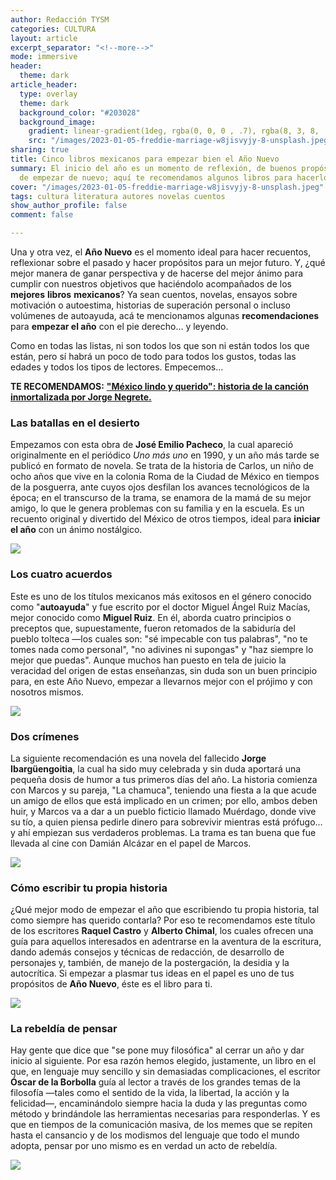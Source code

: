 ```yaml
---
author: Redacción TYSM
categories: CULTURA
layout: article
excerpt_separator: "<!--more-->"
mode: immersive
header:
  theme: dark
article_header:
  type: overlay
  theme: dark
  background_color: "#203028"
  background_image:
    gradient: linear-gradient(1deg, rgba(0, 0, 0 , .7), rgba(8, 3, 8, .9))
    src: "/images/2023-01-05-freddie-marriage-w8jisvyjy-8-unsplash.jpeg"
sharing: true
title: Cinco libros mexicanos para empezar bien el Año Nuevo
summary: El inicio del año es un momento de reflexión, de buenos propósitos y de ganas
  de empezar de nuevo; aquí te recomendamos algunos libros para hacerlo bien…
cover: "/images/2023-01-05-freddie-marriage-w8jisvyjy-8-unsplash.jpeg"
tags: cultura literatura autores novelas cuentos
show_author_profile: false
comment: false

---
```

Una y otra vez, el **Año Nuevo** es el momento ideal para hacer recuentos, reflexionar sobre el pasado y hacer propósitos para un mejor futuro. Y, ¿qué mejor manera de ganar perspectiva y de hacerse del mejor ánimo para cumplir con nuestros objetivos que haciéndolo acompañados de los **mejores** **libros** **mexicanos**? Ya sean cuentos, novelas, ensayos sobre motivación o autoestima, historias de superación personal o incluso volúmenes de autoayuda, acá te mencionamos algunas **recomendaciones** para **empezar el año** con el pie derecho… y leyendo.

Como en todas las listas, ni son todos los que son ni están todos los que están, pero sí habrá un poco de todo para todos los gustos, todas las edades y todos los tipos de lectores. Empecemos…

**TE RECOMENDAMOS:** [**"México lindo y querido": historia de la canción inmortalizada por Jorge Negrete.**](https://blog.tonoysumariachi.com/cultura/2022/04/22/mexico-lindo-y-querido-origen-e-historia-de-la-cancion.html)

### Las batallas en el desierto

Empezamos con esta obra de **José Emilio Pacheco**, la cual apareció originalmente en el periódico _Uno más uno_ en 1990, y un año más tarde se publicó en formato de novela. Se trata de la historia de Carlos, un niño de ocho años que vive en la colonia Roma de la Ciudad de México en tiempos de la posguerra, ante cuyos ojos desfilan los avances tecnológicos de la época; en el transcurso de la trama, se enamora de la mamá de su mejor amigo, lo que le genera problemas con su familia y en la escuela. Es un recuento original y divertido del México de otros tiempos, ideal para **iniciar el año** con un ánimo nostálgico.

![](/images/2023-01-05-libros_batallas.jpeg)

### Los cuatro acuerdos

Este es uno de los títulos mexicanos más exitosos en el género conocido como "**autoayuda**" y fue escrito por el doctor Miguel Ángel Ruiz Macías, mejor conocido como **Miguel Ruiz**. En él, aborda cuatro principios o preceptos que, supuestamente, fueron retomados de la sabiduría del pueblo tolteca —los cuales son: "sé impecable con tus palabras", "no te tomes nada como personal", "no adivines ni supongas" y "haz siempre lo mejor que puedas". Aunque muchos han puesto en tela de juicio la veracidad del origen de estas enseñanzas, sin duda son un buen principio para, en este Año Nuevo, empezar a llevarnos mejor con el prójimo y con nosotros mismos.

![](/images/2023-01-05-libros_acuerdos.jpg)

### Dos crímenes

La siguiente recomendación es una novela del fallecido **Jorge Ibargüengoitia**, la cual ha sido muy celebrada y sin duda aportará una pequeña dosis de humor a tus primeros días del año. La historia comienza con Marcos y su pareja, "La chamuca", teniendo una fiesta a la que acude un amigo de ellos que está implicado en un crimen; por ello, ambos deben huir, y Marcos va a dar a un pueblo ficticio llamado Muérdago, donde vive su tío, a quien piensa pedirle dinero para sobrevivir mientras está prófugo… y ahí empiezan sus verdaderos problemas. La trama es tan buena que fue llevada al cine con Damián Alcázar en el papel de Marcos.

![](/images/2023-01-05-libros_doscrimenes.jpg)

### Cómo escribir tu propia historia

¿Qué mejor modo de empezar el año que escribiendo tu propia historia, tal como siempre has querido contarla? Por eso te recomendamos este título de los escritores **Raquel Castro** y **Alberto Chimal**, los cuales ofrecen una guía para aquellos interesados en adentrarse en la aventura de la escritura, dando además consejos y técnicas de redacción, de desarrollo de personajes y, también, de manejo de la postergación, la desidia y la autocrítica. Si  empezar a plasmar tus ideas en el papel es uno de tus propósitos de **Año Nuevo**, éste es el libro para ti.

![](/images/2023-01-05-libros_como.jpg)

### La rebeldía de pensar

Hay gente que dice que "se pone muy filosófica" al cerrar un año y dar inicio al siguiente. Por esa razón hemos elegido, justamente, un libro en el que, en lenguaje muy sencillo y sin demasiadas complicaciones, el escritor **Óscar de la Borbolla** guía al lector a través de los grandes temas de la filosofía —tales como el sentido de la vida, la libertad, la acción y la felicidad—, encaminándolo siempre hacia la duda y las preguntas como método y brindándole las herramientas necesarias para responderlas. Y es que en tiempos de la comunicación masiva, de los memes que se repiten hasta el cansancio y de los modismos del lenguaje que todo el mundo adopta, pensar por uno mismo es en verdad un acto de rebeldía.

![](/images/2023-01-05-libros_pensar.jpg)